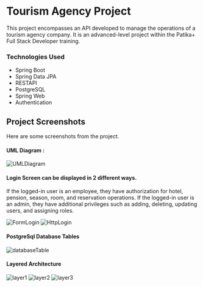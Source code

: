 
# Tourism Agency Project

This project encompasses an API developed to manage the operations of a tourism agency company. It is an advanced-level project within the Patika+ Full Stack Developer training.

### Technologies Used


- Spring Boot
- Spring Data JPA
- RESTAPI
- PostgreSQL
- Spring Web
- Authentication






## Project Screenshots

Here are some screenshots from the project.

#### UML Diagram :
![UMLDiagram](images/umlDiagram.png)

#### Login Screen can be displayed in 2 different ways.
If the logged-in user is an employee, they have authorization for hotel, pension, season, room, and reservation operations. If the logged-in user is an admin, they have additional privileges such as adding, deleting, updating users, and assigning roles.

![FormLogin](images/formLogin.png)
![HttpLogin](images/httpLogin.png)

#### PostgreSql Database Tables
![databaseTable](images/databaseTable.png)

#### Layered Architecture
![layer1](images/layer1.png)
![layer2](images/layer2.png)
![layer3](images/layer3.png)






